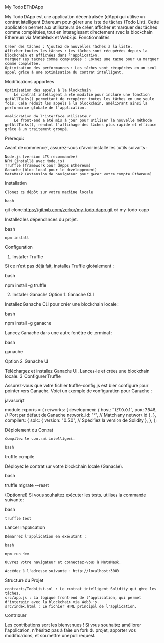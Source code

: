 My Todo EThDApp

My Todo DApp est une application décentralisée (dApp) qui utilise un contrat intelligent Ethereum pour gérer une liste de tâches (Todo List). Cette application permet aux utilisateurs de créer, afficher et marquer des tâches comme complétées, tout en interagissant directement avec la blockchain Ethereum via MetaMask et Web3.js.
Fonctionnalités

    Créer des tâches : Ajoutez de nouvelles tâches à la liste.
    Afficher toutes les tâches : Les tâches sont récupérées depuis la blockchain et affichées dans l'application.
    Marquer les tâches comme complétées : Cochez une tâche pour la marquer comme complétée.
    Optimisation des performances : Les tâches sont récupérées en un seul appel grâce à une optimisation du contrat intelligent.

Modifications apportées

    Optimisation des appels à la blockchain :
        Le contrat intelligent a été modifié pour inclure une fonction getAllTasks() permettant de récupérer toutes les tâches en une seule fois. Cela réduit les appels à la blockchain, améliorant ainsi la performance globale de l'application.

    Amélioration de l'interface utilisateur :
        Le front-end a été mis à jour pour utiliser la nouvelle méthode getAllTasks(), rendant l'affichage des tâches plus rapide et efficace grâce à un traitement groupé.

Prérequis

Avant de commencer, assurez-vous d'avoir installé les outils suivants :

    Node.js (version LTS recommandée)
    NPM (installé avec Node.js)
    Truffle (framework pour dApps Ethereum)
    Ganache (bloc local pour le développement)
    MetaMask (extension de navigateur pour gérer votre compte Ethereum)

Installation

    Clonez ce dépôt sur votre machine locale.

    bash

git clone https://github.com/zerkor/my-todo-dapp.git
cd my-todo-dapp

Installez les dépendances du projet.

bash

    npm install

Configuration
1. Installer Truffle

Si ce n’est pas déjà fait, installez Truffle globalement :

bash

npm install -g truffle

2. Installer Ganache
Option 1: Ganache CLI

Installez Ganache CLI pour créer une blockchain locale :

bash

npm install -g ganache

Lancez Ganache dans une autre fenêtre de terminal :

bash

ganache

Option 2: Ganache UI

Téléchargez et installez Ganache UI. Lancez-le et créez une blockchain locale.
3. Configurer Truffle

Assurez-vous que votre fichier truffle-config.js est bien configuré pour pointer vers Ganache. Voici un exemple de configuration pour Ganache :

javascript

module.exports = {
  networks: {
    development: {
      host: "127.0.0.1",
      port: 7545, // Port par défaut de Ganache
      network_id: "*", // Match any network id
    },
  },
  compilers: {
    solc: {
      version: "0.5.0", // Spécifiez la version de Solidity
    },
  },
};

Déploiement du Contrat

    Compilez le contrat intelligent.

    bash

truffle compile

Déployez le contrat sur votre blockchain locale (Ganache).

bash

truffle migrate --reset

(Optionnel) Si vous souhaitez exécuter les tests, utilisez la commande suivante :

bash

    truffle test

Lancer l'application

    Démarrez l'application en exécutant :

    bash

    npm run dev

    Ouvrez votre navigateur et connectez-vous à MetaMask.

    Accédez à l'adresse suivante : http://localhost:3000

Structure du Projet

    contracts/TodoList.sol : Le contrat intelligent Solidity qui gère les tâches.
    src/app.js : La logique front-end de l'application, qui permet d'interagir avec la blockchain via Web3.js.
    src/index.html : Le fichier HTML principal de l'application.

Contribuer

Les contributions sont les bienvenues ! Si vous souhaitez améliorer l'application, n'hésitez pas à faire un fork du projet, apporter vos modifications, et soumettre une pull request.
